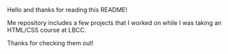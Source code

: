 Hello and thanks for reading this README!

Me repository includes a few projects that I worked on while I was taking an HTML/CSS course at LBCC.

Thanks for checking them out!

<!---
medaniel21/medaniel21 is a ✨ special ✨ repository because its `README.md` (this file) appears on your GitHub profile.
You can click the Preview link to take a look at your changes.
--->

